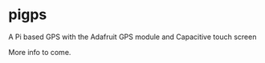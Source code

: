 # pigps
A Pi based GPS with the Adafruit GPS module and Capacitive touch screen

More info to come.
